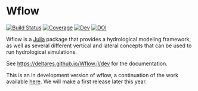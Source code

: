 # Wflow

[![Build Status](https://github.com/Deltares/Wflow.jl/workflows/CI/badge.svg)](https://github.com/Deltares/Wflow.jl/actions)
[![Coverage](https://codecov.io/gh/Deltares/Wflow.jl/branch/master/graph/badge.svg)](https://codecov.io/gh/Deltares/Wflow.jl)
[![Dev](https://img.shields.io/badge/docs-dev-blue.svg)](https://deltares.github.io/Wflow.jl/dev)
[![DOI](https://zenodo.org/badge/246787232.svg)](https://zenodo.org/badge/latestdoi/246787232)
<!-- [![Stable](https://img.shields.io/badge/docs-stable-blue.svg)](https://deltares.github.io/Wflow.jl/stable) -->

Wflow is a [Julia](https://julialang.org/) package that provides a hydrological modeling
framework, as well as several different vertical and lateral concepts that can be used to
run hydrological simulations.

See https://deltares.github.io/Wflow.jl/dev for the documentation.

This is an in development version of wflow, a continuation of the work available
[here](https://github.com/openstreams/wflow). We will make a first release later this year.
